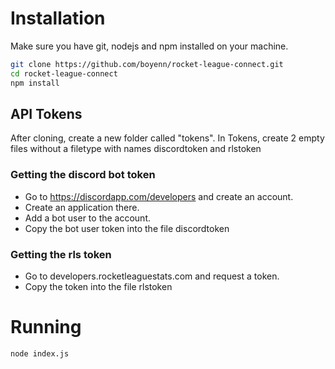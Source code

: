 # Installation

Make sure you have git, nodejs and npm installed on your machine.

```bash
git clone https://github.com/boyenn/rocket-league-connect.git
cd rocket-league-connect
npm install
```

## API Tokens
After cloning, create a new folder called "tokens".
In Tokens, create 2 empty files without a filetype with names discordtoken and rlstoken


### Getting the discord bot token
* Go to https://discordapp.com/developers and create an account.
* Create an application there.
* Add a bot user to the account.
* Copy the bot user token into the file discordtoken

### Getting the rls token
* Go to developers.rocketleaguestats.com and request a token.
* Copy the token into the file rlstoken

# Running 

```bash
node index.js
```